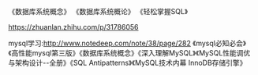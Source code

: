 
《数据库系统概念》
《数据库系统概论》
《轻松掌握SQL》

https://zhuanlan.zhihu.com/p/31786056



mysql学习:http://www.notedeep.com/note/38/page/282
    《mysql必知必会》《高性能mysql第三版》《数据库系统概念》《深入理解MySQL》《MySQL性能调优与架构设计--全册》《SQL Antipatterns》《MySQL技术内幕 InnoDB存储引擎》
